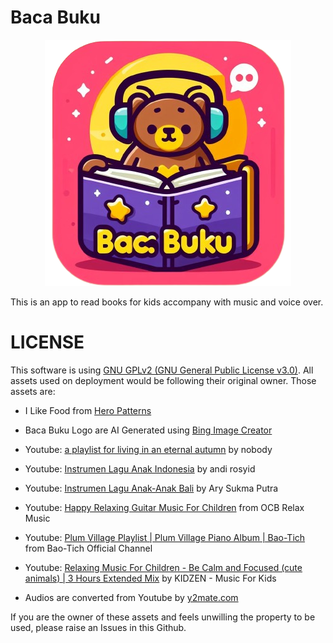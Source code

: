 # Baca Buku

<p align="center">
<img src="/public/logo-2.png" />
</p>

This is an app to read books for kids accompany with music and voice over.

# LICENSE

This software is using [GNU GPLv2 (GNU General Public License v3.0)](https://choosealicense.com/licenses/gpl-3.0/). All assets used on 
deployment would be following their original owner. Those assets are:

- I Like Food from [Hero Patterns](https://heropatterns.com/)
- Baca Buku Logo are AI Generated using [Bing Image Creator](https://www.bing.com/create)

- Youtube: [a playlist for living in an eternal autumn](https://www.youtube.com/watch?v=fQpT0if-UXA) by nobody
- Youtube: [Instrumen Lagu Anak Indonesia](https://www.youtube.com/watch?v=wjTuGnzhFo0) by andi rosyid
- Youtube: [Instrumen Lagu Anak-Anak Bali](https://www.youtube.com/watch?v=mDJLC9HfuYc) by Ary Sukma Putra

- Youtube: [Happy Relaxing Guitar Music For Children](https://www.youtube.com/watch?v=pd4j9osCNT4) from OCB Relax Music
- Youtube: [Plum Village Playlist | Plum Village Piano Album | Bao-Tich](https://www.youtube.com/watch?v=1lXbTn372wI) from Bao-Tich Official Channel
- Youtube: [Relaxing Music For Children - Be Calm and Focused (cute animals) | 3 Hours Extended Mix](https://www.youtube.com/watch?v=XgxRHa26JLo) by KIDZEN - Music For Kids

- Audios are converted from Youtube by [y2mate.com](https://www.y2mate.com/)

If you are the owner of these assets and feels unwilling the property to be used, please raise an Issues in this Github.
